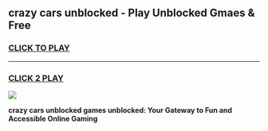 
## crazy cars unblocked - Play Unblocked Gmaes & Free
<h3>
<a href="https://news.freeplayer.one?title=crazy_cars_unblocked&ref=16F">CLICK TO PLAY</a></h3>
<hr>

<h3>
<a href="https://news.freeplayer.one?title=crazy_cars_unblocked&ref=16F">CLICK 2 PLAY</a>
  
</h3>

<a href="https://news.freeplayer.one?title=crazy_cars_unblocked&ref=16F/"><img src="https://clearcache.store/games.png"></a>


**crazy cars unblocked games unblocked: Your Gateway to Fun and Accessible Online Gaming**
